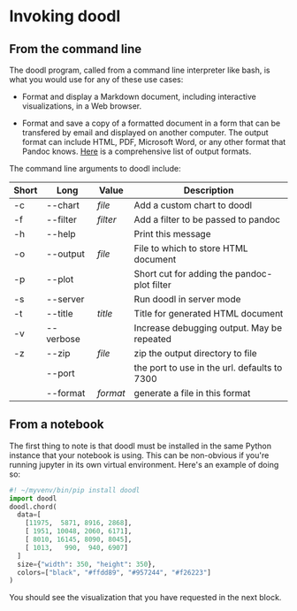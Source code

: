 # Invoking doodl

## From the command line

The doodl program, called from a command line interpreter like bash,
is what you would use for any of these use cases:

- Format and display a Markdown document, including interactive
  visualizations, in a Web browser.
  
- Format and save a copy of a formatted document in a form that can be
  transfered by email and displayed on another computer. The output
  format can include HTML, PDF, Microsoft Word, or any other format
  that Pandoc knows. [Here](https://pandoc.org/MANUAL.html#options)
  is a comprehensive list of output formats.

The command line arguments to doodl include:

| Short | Long | Value | Description |
| - | - | - | - |
| -c|--chart| *file* | Add a custom chart to doodl |
| -f|--filter | *filter* | Add a filter to be passed to pandoc |
| -h|--help | | Print this message |
| -o|--output | *file* | File to which to store HTML document |
| -p|--plot | | Short cut for adding the pandoc-plot filter |
| -s|--server | | Run doodl in server mode |
| -t|--title | *title* | Title for generated HTML document |
| -v|--verbose | | Increase debugging output. May be repeated |
| -z|--zip | *file* | zip the output directory to file |
| | --port | | the port to use in the url. defaults to 7300 |
| | --format | *format* | generate a file in this format |

## From a notebook

The first thing to note is that doodl must be installed in the same
Python instance that your notebook is using. This can be non-obvious
if you're running jupyter in its own virtual environment. Here's an
example of doing so:

~~~python
#! ~/myvenv/bin/pip install doodl
import doodl
doodl.chord(
  data=[
    [11975,  5871, 8916, 2868],
    [ 1951, 10048, 2060, 6171],
    [ 8010, 16145, 8090, 8045],
    [ 1013,   990,  940, 6907]
  ]
  size={"width": 350, "height": 350},
  colors=["black", "#ffdd89", "#957244", "#f26223"]
)
~~~

You should see the visualization that you have requested in the next
block.
